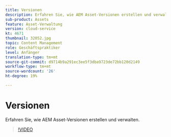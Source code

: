 ```yaml
---
title: Versionen
description: Erfahren Sie, wie AEM Asset-Versionen erstellen und verwalten.
sub-product: Assets
feature: Asset-Verwaltung
version: cloud-service
kt: 4671
thumbnail: 32052.jpg
topic: Content Management
role: Geschäftspraktiker
level: Anfänger
translation-type: tm+mt
source-git-commit: d9714b9a291ec3ee5f3dba9723de72bb120d2149
workflow-type: tm+mt
source-wordcount: '26'
ht-degree: 19%

---
```



# Versionen

Erfahren Sie, wie AEM Asset-Versionen erstellen und verwalten.

>[!VIDEO](https://video.tv.adobe.com/v/32052/?quality=12&learn=on&hidetitle=true)
